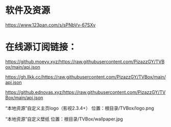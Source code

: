 # 软件及资源

https://www.123pan.com/s/sPNbVv-67SXv

# 在线源订阅链接：

https://github.moeyy.xyz/https://raw.githubusercontent.com/PizazzGY/TVBox/main/api.json

https://gh.llkk.cc/https://raw.githubusercontent.com/PizazzGY/TVBox/main/api.json

https://github.ednovas.xyz/https://raw.githubusercontent.com/PizazzGY/TVBox/main/api.json

“本地资源”自定义主页logo（影视2.3.4+）
位置：根目录/TVBox/logo.png

“本地资源”自定义壁纸
位置：根目录/TVBox/wallpaper.jpg
